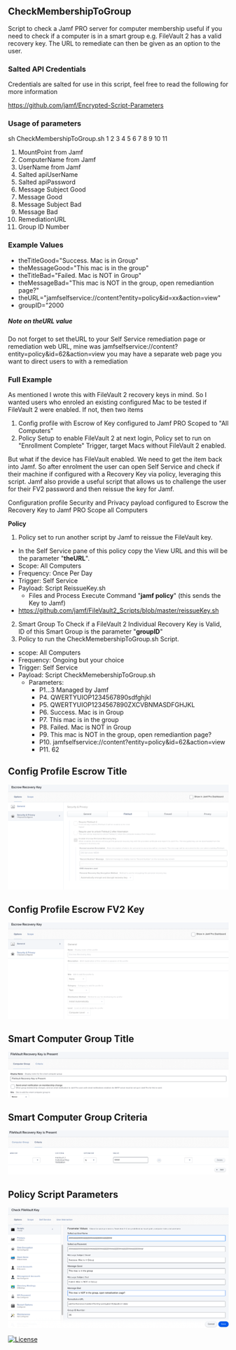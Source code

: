 ## CheckMembershipToGroup
Script to check a Jamf PRO server for computer membership useful if you need to check if a computer is in a  smart group e.g. FileVault 2 has a valid recovery key. The URL to remediate can then be given as an option to the user.

### Salted API Credentials
Credentials are salted for use in this script, feel free to read the following for more information

https://github.com/jamf/Encrypted-Script-Parameters

### Usage of parameters
sh CheckMembershipToGroup.sh 1 2 3 4 5 6 7 8 9 10 11
1. MountPoint 	from Jamf
2. ComputerName 	from Jamf
3. UserName 		from Jamf
4. Salted apiUserName
5. Salted apiPassword
6. Message Subject Good
7. Message Good
8. Message Subject Bad
9. Message Bad
10. RemediationURL
11. Group ID Number
  
### Example Values
- theTitleGood="Success. Mac is in Group"
- theMessageGood="This mac is in the group"
- theTitleBad="Failed. Mac is NOT in Group"
- theMessageBad="This mac is NOT in the group, open remediantion page?"
- theURL="jamfselfservice://content?entity=policy&id=xx&action=view"
- groupID="2000

##### Note on theURL value
Do not forget to set theURL to your Self Service remediation page or remediation web URL, mine was
jamfselfservice://content?entity=policy&id=62&action=view
you may have a separate web page you want to direct users to with a remediation

### Full Example
As mentioned I wrote this with FileVault 2 recovery keys in mind. So I wanted users who enroled an existing configured Mac to be tested if FileVault 2 were enabled. If not, then two items
1. Config profile with Escrow of Key configured to Jamf PRO Scoped to "All Computers"
2. Policy Setup to enable FileVault 2 at next login, Policy set to run on "Enrollment Complete" Trigger, target Macs without FileVault 2 enabled.

But what if the device has FileVault enabled. We need to get the item back into Jamf. So after enrolment the user can open Self Service and check if their machine if configured with a Recovery Key via policy, leveraging this script. Jamf also provide a useful script that allows us to challenge the user for their FV2 password and then reissue the key for Jamf.

Configuration profile
Security and Privacy payload configured to Escrow the Recovery Key to Jamf PRO Scope all Computers

**Policy**
1. Policy set to run another script by Jamf to reissue the FileVault key.
  - In the Self Service pane of this policy copy the View URL and this will be the parameter "__theURL__".
  - Scope: All Computers
  - Frequency: Once Per Day
  - Trigger: Self Service
  - Payload:  Script ReissueKey.sh
    - Files and Process Execute Command "**jamf policy**" (this sends the Key to Jamf)
  - https://github.com/jamf/FileVault2_Scripts/blob/master/reissueKey.sh
2. Smart Group
  To Check if a FileVault 2 Individual Recovery Key is Valid, ID of this Smart Group is the parameter "__groupID__"
3. Policy to run the CheckMemebershipToGroup.sh Script.
- scope:      All Computers
- Frequency:  Ongoing but your choice  
- Trigger:    Self Service
- Payload:    Script CheckMemebershipToGroup.sh
  - Parameters:
    - P1...3 Managed by Jamf
    - P4. QWERTYUIOP1234567890sdfghjkl
    - P5. QWERTYUIOP1234567890ZXCVBNMASDFGHJKL
    - P6. Success. Mac is in Group
    - P7. This mac is in the group
    - P8. Failed. Mac is NOT in Group
    - P9. This mac is NOT in the group, open remediantion page?
    - P10. jamfselfservice://content?entity=policy&id=62&action=view
    - P11. 62

## Config Profile Escrow Title
![Config Profile Escrow Title](/images/CPEscrowTitle.png)

## Config Profile Escrow FV2 Key
![Config Profile Escrow FV2 Key](/images/CPEscrowFV2Key.png)

## Smart Computer Group Title
![Smart Computer Group Title](/images/SmartGroupTitle.png)

## Smart Computer Group Criteria
![Smart Computer Group Criteria](/images/SmartGroupCriteriaFV2Valid.png)

## Policy Script Parameters
![Policy Script Parameters](/images/PolicyScriptParameters.png)

[![License](https://img.shields.io/badge/License-BSD_3--Clause-blue.svg)](https://opensource.org/licenses/BSD-3-Clause)
